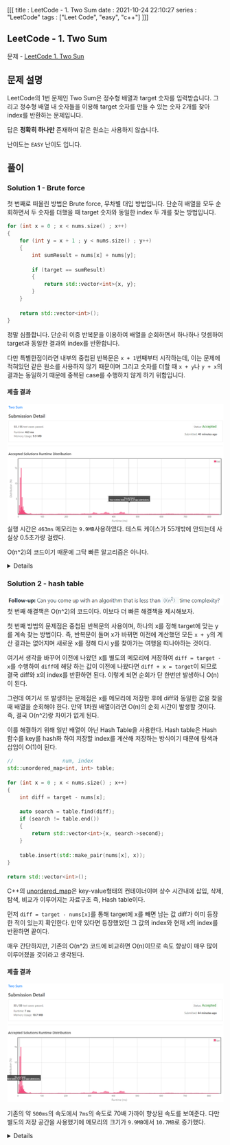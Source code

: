 [[[
title : LeetCode - 1. Two Sum
date : 2021-10-24 22:10:27
series : "LeetCode"
tags : ["Leet Code", "easy", "c++"]
]]]

## LeetCode - 1. Two Sum
문제 - [LeetCode 1. Two Sun](https://leetcode.com/problems/two-sum/)

## 문제 설명
LeetCode의 1번 문제인 Two Sum은 정수형 배열과 target 숫자를 입력받습니다. 그리고 정수형 배열 내 숫자들을 이용해 target 숫자를 만들 수 있는 숫자 2개를 찾아 index를 반환하는 문제입니다.

답은 **정확히 하나만** 존재하며 같은 원소는 사용하지 않습니다.

난이도는 `EASY` 난이도 입니다.

## 풀이
### Solution 1 - Brute force
첫 번째로 떠올린 방법은 Brute force, 무차별 대입 방법입니다. 단순히 배열을 모두 순회하면서 두 숫자를 더했을 때 target 숫자와 동일한 index 두 개를 찾는 방법입니다.

```c++
for (int x = 0 ; x < nums.size() ; x++)
{
    for (int y = x + 1 ; y < nums.size() ; y++)
    {
        int sumResult = nums[x] + nums[y];

        if (target == sumResult)
        {
            return std::vector<int>{x, y};
        }
    }

    return std::vector<int>();
}
```

정말 심플합니다. 단순히 이중 반복문을 이용하여 배열을 순회하면서 하나하나 덧셈하여 target과 동일한 결과의 index를 반환합니다.

다만 특별한점이라면 내부의 중첩된 반복문은 `x + 1`번째부터 시작하는데, 이는 문제에 적혀있던 같은 원소를 사용하지 않기 때문이며 그리고 숫자를 더할 때 `x + y`나 `y + x`의 결과는 동일하기 때문에 중복된 case를 수행하지 않게 하기 위함입니다.

#### 제출 결과
![Solution 1 result](./assets/images/leet_code/two_sum/sol1_result.png)
실행 시간은 `463ms` 메모리는 `9.9MB`사용하였다. 테스트 케이스가 55개밖에 안되는데 사실상 0.5초가량 걸렸다.

O(n^2)의 코드이기 때문에 그닥 빠른 알고리즘은 아니다.

<details>
    <summery>▼ 코드 전문</summery>
    <p>
    ```c++
    #include <iostream>
    #include <vector>
    #include <string>
    #include <tuple>

    class Solution
    {
    public:
        std::vector<int> Answer(std::vector<int>& nums, int target)
        {
            for (int x = 0 ; x < nums.size() ; x++)
            {
                for (int y = x + 1 ; y < nums.size() ; y++)
                {
                    int sumResult = nums[x] + nums[y];

                    if (target == sumResult)
                    {
                        return std::vector<int>{x, y};
                    }
                }
            }

            return std::vector<int>();
        }
    };


    int main(void)
    {
        Solution sol;

        std::vector<std::tuple<std::vector<int>, int>> problems {
            std::make_tuple(std::vector<int>{2, 7, 11, 15}, 9),
            std::make_tuple(std::vector<int>{3, 2 ,4}, 6),
            std::make_tuple(std::vector<int>{3, 3}, 6)
        };

        for (auto problem : problems)
        {
            auto answer = sol.Answer(std::get<0>(problem), std::get<1>(problem));

            for (int num : answer)
            {
                std::cout << num << " ";
            }
            std::cout << std::endl;
        }

    }
    ```
    </p>
</details>

### Solution 2 - hash table
![Follow-up](./assets/images/leet_code/two_sum/follow_up.png)
첫 번째 해결책은 O(n^2)의 코드이다. 이보다 더 빠른 해결책을 제시해보자.

첫 번째 방법의 문제점은 중첩된 반복문의 사용이며, 하나의 x를 정해 target에 맞는 y를 계속 찾는 방법이다. 즉, 반복문이 돌며 x가 바뀌면 이전에 계산했던 모든 `x + y`의 계산 결과는 없어지며 새로운 x를 정해 다시 y를 찾아가는 여행을 떠나야하는 것이다.

여기서 생각을 바꾸어 이전에 나왔던 x를 별도의 메모리에 저장하여 `diff = target - x`를 수행하여 `diff`에 해당 하는 값이 이전에 나왔다면 `diff + x = target`이 되므로 결국 diff와 x의 index를 반환하면 된다. 이렇게 되면 순회가 단 한번만 발생하니 O(n)이 된다.

그런데 여기서 또 발생하는 문제점은 x를 메모리에 저장한 후에 diff와 동일한 값을 찾을 때 배열을 순회해야 한다. 만약 1차원 배열이라면 O(n)의 순회 시간이 발생할 것이다. 즉, 결국 O(n^2)랑 차이가 없게 된다.

이를 해결하기 위해 일반 배열이 아닌 Hash Table을 사용한다. Hash table은 Hash 함수를 key를 hash화 하여 저장할 index를 계산해 저장하는 방식이기 때문에 탐색과 삽입이 O(1)이 된다. 

```c++
//                num, index
std::unordered_map<int, int> table;

for (int x = 0 ; x < nums.size() ; x++)
{
    int diff = target - nums[x];

    auto search = table.find(diff);
    if (search != table.end())
    {
        return std::vector<int>{x, search->second};
    }

    table.insert(std::make_pair(nums[x], x));
}

return std::vector<int>();
```

C++의 [unordered_map](https://en.cppreference.com/w/cpp/container/unordered_map)은 key-value형태의 컨테이너이며 상수 시간내에 삽입, 삭제, 탐색, 비교가 이루어지는 자료구조 즉, Hash table이다.

먼저 `diff = target - nums[x]`를 통해 target에 x를 빼면 남는 값 diff가 이미 등장한 적이 있는지 확인한다.
만약 있다면 등장했었던 그 값의 index와 현재 x의 index를 반환하면 끝이다.

매우 간단하지만, 기존의 O(n^2) 코드에 비교하면 O(n)이므로 속도 향상이 매우 많이 이루어졌을 것이라고 생각된다.

#### 제출 결과
![Solution 2 result](./assets/images/leet_code/two_sum/sol2_result.png)

기존의 약 `500ms`의 속도에서 `7ms`의 속도로 70배 가까이 향상된 속도를 보여준다. 다만 별도의 저장 공간을 사용했기에 메모리의 크기가 `9.9MB`에서 `10.7MB`로 증가했다.

<details>
    <summery>▼ 코드 전문</summery>
    <p>
    ```c++
    #include <iostream>
    #include <vector>
    #include <string>
    #include <tuple>
    #include <unordered_map>

    class Solution
    {
    public:
        std::vector<int> Answer(std::vector<int>& nums, int target)
        {
            //                num, index
            std::unordered_map<int, int> table;

            for (int x = 0 ; x < nums.size() ; x++)
            {
                int diff = target - nums[x];

                auto search = table.find(diff);
                if (search != table.end())
                {
                    return std::vector<int>{x, search->second};
                }

                table.insert(std::make_pair(nums[x], x));
            }

            return std::vector<int>();
        }
    };


    int main(void)
    {
        Solution sol;

        std::vector<std::tuple<std::vector<int>, int>> problems {
            std::make_tuple(std::vector<int>{2, 7, 11, 15}, 9),
            std::make_tuple(std::vector<int>{3, 2 ,4}, 6),
            std::make_tuple(std::vector<int>{3, 3}, 6)
        };

        for (auto problem : problems)
        {
            auto answer = sol.Answer(std::get<0>(problem), std::get<1>(problem));

            for (int num : answer)
            {
                std::cout << num << " ";
            }
            std::cout << std::endl;
        }

    }
    ```
    </p>
</details>